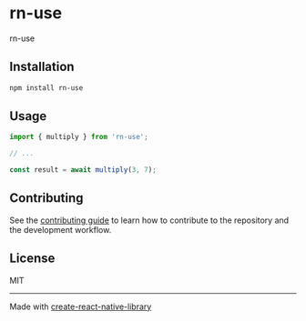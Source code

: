 # rn-use

rn-use

## Installation

```sh
npm install rn-use
```

## Usage

```js
import { multiply } from 'rn-use';

// ...

const result = await multiply(3, 7);
```

## Contributing

See the [contributing guide](CONTRIBUTING.md) to learn how to contribute to the repository and the development workflow.

## License

MIT

---

Made with [create-react-native-library](https://github.com/callstack/react-native-builder-bob)
